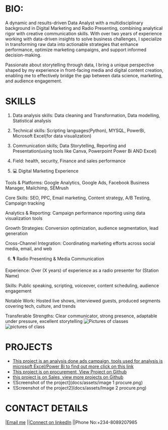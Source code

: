 # BIO:
A dynamic and results-driven Data Analyst with a multidisciplinary background in Digital Marketing and Radio Presenting, combining analytical rigor with creative communication skills. With over two years of experience working with data-driven insights to solve business challenges, I specialize in transforming raw data into actionable strategies that enhance performance, optimize marketing campaigns, and support informed decision-making.

Passionate about storytelling through data, I bring a unique perspective shaped by my experience in front-facing media and digital content creation, enabling me to effectively bridge the gap between data science, marketing, and audience engagement.

 
# SKILLS
1. Data analysis skills: Data cleaning and Transformation, Data modelling, Statistical analysis 
2. Technical skills: Scripting languages(Python), MYSQL, PowerBi, Microsoft Excel(for data visualization)
3. Communication skills; Data Storytelling, Reporting and Presentation(using tools like Canva, Powerpoint Power Bi AND Excel)
4. ‌Field: health, security, Finance and sales performance

5. 💻 Digital Marketing Experience

Tools & Platforms: Google Analytics, Google Ads, Facebook Business Manager, Mailchimp, SEMrush

Core Skills: SEO, PPC, Email marketing, Content strategy, A/B Testing, Campaign tracking

Analytics & Reporting: Campaign performance reporting using data visualization tools

Growth Strategies: Conversion optimization, audience segmentation, lead generation

Cross-Channel Integration: Coordinating marketing efforts across social media, email, and web



6. 🎙️ Radio Presenting & Media Communication

Experience: Over (X years) of experience as a radio presenter for (Station Name)

Skills: Public speaking, scripting, voiceover, content scheduling, audience engagement

Notable Work: Hosted live shows, interviewed guests, produced segments covering tech, culture, and trends

Transferable Strengths: Clear communicator, strong presence, adaptable under pressure, excellent storytelling
![Pictures of classes](docs/assets/IMG-20250227-WA0031.jpg)
![pictures of class](docs/assets/IMG-20250227-WA0033.jpg)
   
# PROJECTS
* [This project is an analysis done ads campaign, tools used for analysis is microsoft Excel/Power Bi to find out more click on this link](https://github.com/FIYINT/SALES-PERFORMANCE)
* [This project is on procurement, View Project on Github](https://github.com/FIYINT/PROCUREMENT_ANALYSIS)
* [this project is on Sales, view more projects on Github](https://github.com/FIYINT/SALES-PERFORMANCE)
* ![Screenshot of the project](docs/assets/image 1 procure.png)
* ![Screenshot of the project2](docs/assets/Image 2 procure.png)


  

# CONTACT DETAILS
|[Email me](mailto:jideanjous246@gmail.com)
||[Connect on linkedIn](https://www.linkedin.com/in/anjous-babajide-970703161/)
||Phone No:+234-8089207985
